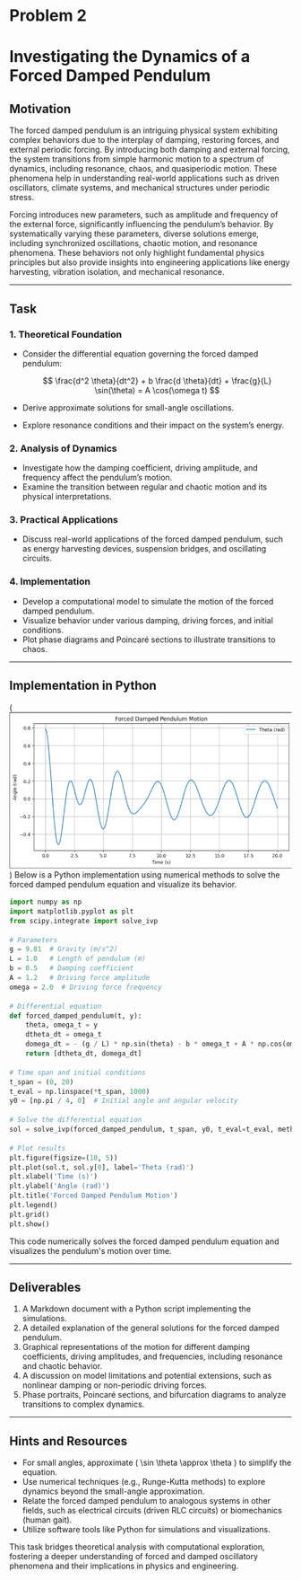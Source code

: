 # Problem 2
# Investigating the Dynamics of a Forced Damped Pendulum

## Motivation
The forced damped pendulum is an intriguing physical system exhibiting complex behaviors due to the interplay of damping, restoring forces, and external periodic forcing. By introducing both damping and external forcing, the system transitions from simple harmonic motion to a spectrum of dynamics, including resonance, chaos, and quasiperiodic motion. These phenomena help in understanding real-world applications such as driven oscillators, climate systems, and mechanical structures under periodic stress.

Forcing introduces new parameters, such as amplitude and frequency of the external force, significantly influencing the pendulum’s behavior. By systematically varying these parameters, diverse solutions emerge, including synchronized oscillations, chaotic motion, and resonance phenomena. These behaviors not only highlight fundamental physics principles but also provide insights into engineering applications like energy harvesting, vibration isolation, and mechanical resonance.

---

## Task

### 1. Theoretical Foundation
- Consider the differential equation governing the forced damped pendulum:
  
  $$ \frac{d^2 \theta}{dt^2} + b \frac{d \theta}{dt} + \frac{g}{L} \sin(\theta) = A \cos(\omega t) $$
  
- Derive approximate solutions for small-angle oscillations.
- Explore resonance conditions and their impact on the system’s energy.

### 2. Analysis of Dynamics
- Investigate how the damping coefficient, driving amplitude, and frequency affect the pendulum’s motion.
- Examine the transition between regular and chaotic motion and its physical interpretations.

### 3. Practical Applications
- Discuss real-world applications of the forced damped pendulum, such as energy harvesting devices, suspension bridges, and oscillating circuits.

### 4. Implementation
- Develop a computational model to simulate the motion of the forced damped pendulum.
- Visualize behavior under various damping, driving forces, and initial conditions.
- Plot phase diagrams and Poincaré sections to illustrate transitions to chaos.

---

## Implementation in Python
(![alt text](image-1.png))
Below is a Python implementation using numerical methods to solve the forced damped pendulum equation and visualize its behavior.

```python
import numpy as np
import matplotlib.pyplot as plt
from scipy.integrate import solve_ivp

# Parameters
g = 9.81  # Gravity (m/s^2)
L = 1.0   # Length of pendulum (m)
b = 0.5   # Damping coefficient
A = 1.2   # Driving force amplitude
omega = 2.0  # Driving force frequency

# Differential equation
def forced_damped_pendulum(t, y):
    theta, omega_t = y
    dtheta_dt = omega_t
    domega_dt = - (g / L) * np.sin(theta) - b * omega_t + A * np.cos(omega * t)
    return [dtheta_dt, domega_dt]

# Time span and initial conditions
t_span = (0, 20)
t_eval = np.linspace(*t_span, 1000)
y0 = [np.pi / 4, 0]  # Initial angle and angular velocity

# Solve the differential equation
sol = solve_ivp(forced_damped_pendulum, t_span, y0, t_eval=t_eval, method='RK45')

# Plot results
plt.figure(figsize=(10, 5))
plt.plot(sol.t, sol.y[0], label='Theta (rad)')
plt.xlabel('Time (s)')
plt.ylabel('Angle (rad)')
plt.title('Forced Damped Pendulum Motion')
plt.legend()
plt.grid()
plt.show()
```

This code numerically solves the forced damped pendulum equation and visualizes the pendulum's motion over time. 

---

## Deliverables
1. A Markdown document with a Python script implementing the simulations.
2. A detailed explanation of the general solutions for the forced damped pendulum.
3. Graphical representations of the motion for different damping coefficients, driving amplitudes, and frequencies, including resonance and chaotic behavior.
4. A discussion on model limitations and potential extensions, such as nonlinear damping or non-periodic driving forces.
5. Phase portraits, Poincaré sections, and bifurcation diagrams to analyze transitions to complex dynamics.

---

## Hints and Resources
- For small angles, approximate \( \sin \theta \approx \theta \) to simplify the equation.
- Use numerical techniques (e.g., Runge-Kutta methods) to explore dynamics beyond the small-angle approximation.
- Relate the forced damped pendulum to analogous systems in other fields, such as electrical circuits (driven RLC circuits) or biomechanics (human gait).
- Utilize software tools like Python for simulations and visualizations.

This task bridges theoretical analysis with computational exploration, fostering a deeper understanding of forced and damped oscillatory phenomena and their implications in physics and engineering.
